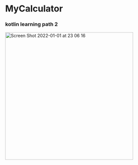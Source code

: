 # MyCalculator
### kotlin learning path 2
<img width="409" alt="Screen Shot 2022-01-01 at 23 06 16" src="https://user-images.githubusercontent.com/26628508/147859452-93f50ab8-6ac1-4973-9b1d-8eef7668fb78.png">
